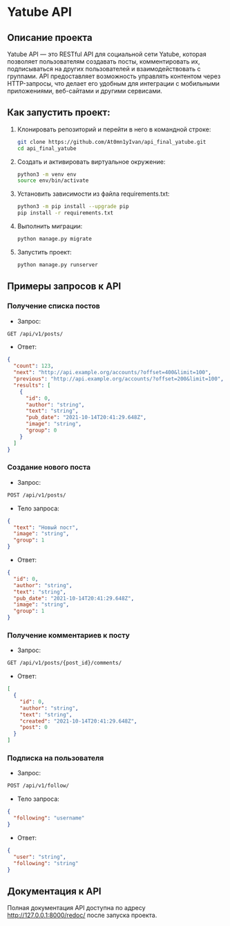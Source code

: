 # Yatube API

## Описание проекта

Yatube API — это RESTful API для социальной сети Yatube, которая позволяет пользователям создавать посты, комментировать их, подписываться на других пользователей и взаимодействовать с группами. API предоставляет возможность управлять контентом через HTTP-запросы, что делает его удобным для интеграции с мобильными приложениями, веб-сайтами и другими сервисами.

## Как запустить проект:

1. Клонировать репозиторий и перейти в него в командной строке:

   ```bash
   git clone https://github.com/At0mn1yIvan/api_final_yatube.git
   cd api_final_yatube
2. Cоздать и активировать виртуальное окружение:

   ```bash
   python3 -m venv env
   source env/bin/activate
3. Установить зависимости из файла requirements.txt:

   ```bash
   python3 -m pip install --upgrade pip
   pip install -r requirements.txt
4. Выполнить миграции:

   ```bash
   python manage.py migrate
5. Запустить проект:

   ```bash
   python manage.py runserver

## Примеры запросов к API

### Получение списка постов

- Запрос:

```bash
GET /api/v1/posts/
```
- Ответ:

```json
{
  "count": 123,
  "next": "http://api.example.org/accounts/?offset=400&limit=100",
  "previous": "http://api.example.org/accounts/?offset=200&limit=100",
  "results": [
    {
      "id": 0,
      "author": "string",
      "text": "string",
      "pub_date": "2021-10-14T20:41:29.648Z",
      "image": "string",
      "group": 0
    }
  ]
}
```
### Создание нового поста

- Запрос:

```bash
POST /api/v1/posts/
```
- Тело запроса:

```json
{
  "text": "Новый пост",
  "image": "string",
  "group": 1
}
```
- Ответ:

```json
{
  "id": 0,
  "author": "string",
  "text": "string",
  "pub_date": "2021-10-14T20:41:29.648Z",
  "image": "string",
  "group": 1
}
```
### Получение комментариев к посту

- Запрос:

```bash
GET /api/v1/posts/{post_id}/comments/
```
- Ответ:

```json
[
  {
    "id": 0,
    "author": "string",
    "text": "string",
    "created": "2021-10-14T20:41:29.648Z",
    "post": 0
  }
]
```
### Подписка на пользователя

- Запрос:

```bash
POST /api/v1/follow/
```
- Тело запроса:

```json
{
  "following": "username"
}
```
- Ответ:

```json
{
  "user": "string",
  "following": "string"
}
```

## Документация к API

Полная документация API доступна по адресу http://127.0.0.1:8000/redoc/ после запуска проекта.
